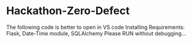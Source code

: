# Hackathon-Zero-Defect
The following code is better to open in VS code
Installing Requirements: Flask, Date-Time module, SQLAlchemy 
Please RUN without debugging...
